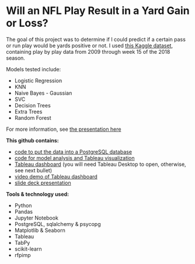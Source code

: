 # Will an NFL Play Result in a Yard Gain or Loss?

The goal of this project was to determine if I could predict if a certain pass or run play would be yards positive or not. I used [this Kaggle dataset](https://www.kaggle.com/maxhorowitz/nflplaybyplay2009to2016), containing play by play data from 2009 through week 15 of the 2018 season.  

Models tested include: 
- Logistic Regression
- KNN
- Naive Bayes - Gaussian
- SVC
- Decision Trees
- Extra Trees
- Random Forest

For more information, see [the presentation here](https://github.com/huangee/nfl_yards_gained/blob/master/nfl_play_classification.pdf)

**This github contains:**
- [code to put the data into a PostgreSQL database](https://github.com/huangee/nfl_yards_gained/blob/master/00_Create_SQL_Table.ipynb)
- [code for model analysis and Tableau visualization](https://github.com/huangee/nfl_yards_gained/blob/master/01_NFL_all_teams.ipynb)
- [Tableau dashboard](https://github.com/huangee/nfl_yards_gained/blob/master/NFL_Play_Yards.twb) (you will need Tableau Desktop to open, otherwise, see next bullet)
- [video demo of Tableau dashboard](https://github.com/huangee/nfl_yards_gained/blob/master/Tableau_demo.mov)
- [slide deck presentation](https://github.com/huangee/nfl_yards_gained/blob/master/nfl_play_classification.pdf)

**Tools & technology used:**
- Python
- Pandas
- Jupyter Notebook
- PostgreSQL, sqlalchemy & psycopg
- Matplotlib & Seaborn
- Tableau
- TabPy
- scikit-learn
- rfpimp
